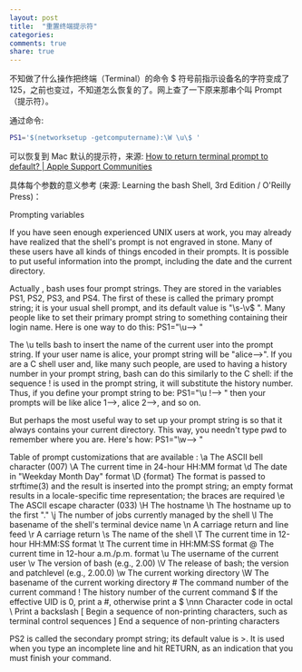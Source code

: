 ```yaml
---
layout: post
title:  "重置终端提示符"
categories:
comments: true
share: true
---
```


不知做了什么操作把终端（Terminal）的命令 $ 符号前指示设备名的字符变成了
 125，之前也变过，不知道怎么恢复的了。网上查了一下原来那串个叫 Prompt（提示符）。

通过命令:

```bash
PS1='$(networksetup -getcomputername):\W \u\$ '
```

可以恢复到 Mac 默认的提示符，来源: [How to return terminal prompt to default? \| Apple Support Communities](https://discussions.apple.com/thread/3617486)

具体每个参数的意义参考 (来源: Learning the bash Shell, 3rd Edition / O'Reilly Press)：

Prompting variables

If you have seen enough experienced UNIX users at work, you may already have realized that the shell's prompt is not engraved in stone. Many of these users have all kinds of things encoded in their prompts. It is possible to put useful information into the prompt, including the date and the current directory.

Actually , bash uses four prompt strings. They are stored in the variables PS1, PS2, PS3, and PS4. The first of these is called the primary prompt string; it is your usual shell prompt, and its default value is "\s-\v\$ ". Many people like to set their primary prompt string to something containing their login name. Here is one way to do this:
PS1="\u--> "

The \u tells bash to insert the name of the current user into the prompt string. If your user name is alice, your prompt string will be "alice—>". If you are a C shell user and, like many such people, are used to having a history number in your prompt string, bash can do this similarly to the C shell: if the sequence \! is used in the prompt string, it will substitute the history number. Thus, if you define your prompt string to be:
PS1="\u \!--> "
then your prompts will be like alice 1—>, alice 2—>, and so on.

But perhaps the most useful way to set up your prompt string is so that it always contains your current directory. This way, you needn't type pwd to remember where you are. Here's how:
PS1="\w--> "


Table of prompt customizations that are available :
\a  The ASCII bell character (007)
\A  The current time in 24-hour HH:MM format
\d  The date in "Weekday Month Day" format
\D {format} The format is passed to strftime(3) and the result is inserted into the prompt string; an empty format results in a locale-specific time representation; the braces are required
\e  The ASCII escape character (033)
\H  The hostname
\h  The hostname up to the first "."
\j  The number of jobs currently managed by the shell
\l  The basename of the shell's terminal device name
\n  A carriage return and line feed
\r  A carriage return
\s  The name of the shell
\T  The current time in 12-hour HH:MM:SS format
\t  The current time in HH:MM:SS format
\@  The current time in 12-hour a.m./p.m. format
\u  The username of the current user
\v  The version of bash (e.g., 2.00)
\V  The release of bash; the version and patchlevel (e.g., 2.00.0)
\w  The current working directory
\W  The basename of the current working directory
\#  The command number of the current command
\!  The history number of the current command
\$  If the effective UID is 0, print a #, otherwise print a $
\nnn    Character code in octal
\\  Print a backslash
\[  Begin a sequence of non-printing characters, such as terminal control sequences
\]  End a sequence of non-printing characters

PS2 is called the secondary prompt string; its default value is >. It is used when you type an incomplete line and hit RETURN, as an indication that you must finish your command.
